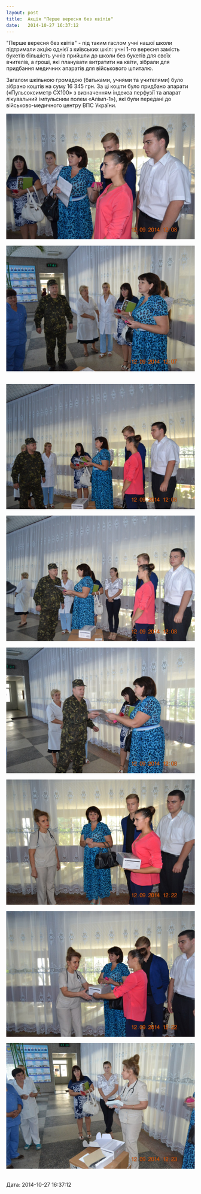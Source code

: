 ```yaml
---
layout: post
title:  Акція "Перше вересня без квітів"
date:   2014-10-27 16:37:12
---
```

"Перше вересня без квітів" - під таким гаслом учні нашої школи підтримали акцію однієї з київських шкіл: учні 1-го вересня замість букетів більшість учнів прийшли до школи без букетів для своїх вчителів, а гроші, які планувати витратити на квіти, зібрали для придбання медичних апаратів для військового шпиталю.

Загалом шкільною громадою (батьками, учнями та учителями) було зібрано коштів на суму 16 345 грн. За ці кошти було придбано апарати («Пульсоксиметр СХ100» з визначенням індекса перфузії та апарат лікувальний імпульсним полем «Алімп-1»), які були передані до військово-медичного центру ВПС України.

  
  

![](/assets/tiger-1411540359.jpg)

![](/assets/tiger-1411540292.jpg)

 ![](/assets/tiger-1411540625.jpg)

![](/assets/tiger-1411540704.jpg)

![](/assets/tiger-1411540818.jpg)

![](/assets/tiger-1411540838.jpg)

![](/assets/tiger-1411540881.jpg)

![](/assets/tiger-1411540923.jpg) 

  
Дата: 2014-10-27 16:37:12